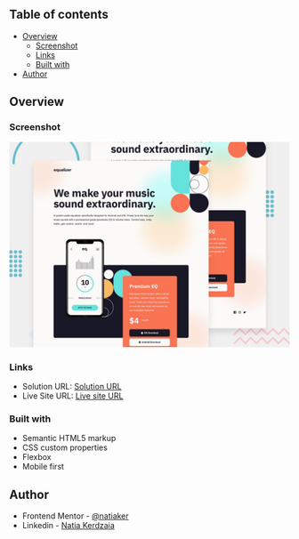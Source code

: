## Table of contents

- [Overview](#overview)
  - [Screenshot](#screenshot)
  - [Links](#links)
  - [Built with](#built-with)
- [Author](#author)

## Overview

### Screenshot

![](preview.jpg)

### Links

- Solution URL: [Solution URL](https://github.com/natiaker/equalizer-landing-page.git)
- Live Site URL: [Live site URL](https://natiaker.github.io/equalizer-landing-page/starter-code/)

### Built with

- Semantic HTML5 markup
- CSS custom properties
- Flexbox
- Mobile first

## Author

- Frontend Mentor - [@natiaker](https://www.frontendmentor.io/profile/natiaker)
- Linkedin - [Natia Kerdzaia](linkedin.com/in/natiaker/)

